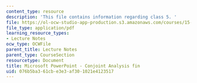 ```yaml
---
content_type: resource
description: 'This file contains information regarding class 5. '
file: https://ol-ocw-studio-app-production.s3.amazonaws.com/courses/15-783j-product-design-and-development-spring-2006/076b5ba361cbe3e3af301021e4123517_cls5_cjnt_anls.pdf
file_type: application/pdf
learning_resource_types:
- Lecture Notes
ocw_type: OCWFile
parent_title: Lecture Notes
parent_type: CourseSection
resourcetype: Document
title: Microsoft PowerPoint - Conjoint Analysis fin
uid: 076b5ba3-61cb-e3e3-af30-1021e4123517
---
```

